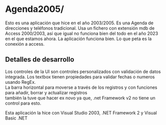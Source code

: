 # Agenda2005/
Esto es una aplicación que hice en el año 2003/2005. 
Es una Agenda de direcciones y teléfonos tradicional. 
Usa un fichero con extensión mdb de Access 2000/2003, así que igual no funciona bien del todo en el año 2023 en el que estamos ahora.
La aplicación funciona bien. Lo que peta es la conexión a access.
## Detalles de desarrollo
Los controles de la UI son controles personalizados con validación de datos integrada.
Los textbox tienen propiedades para validar fechas o numeros usando RegEx.</br>
La barra horizontal para moverse a través de los registros y con funciones para añadir, borrar y actualizar registros </br>
también la tuve que hacer ex novo ya que, .net Framework v2 no tiene un control para esto.
<p>Esta aplicación la hice con Visual Studio 2003, .NET Framework 2 y Visual Basic .NET</p>
